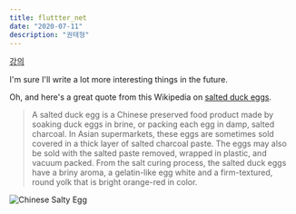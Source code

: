 ```yaml
---
title: fluttter_net
date: "2020-07-11"
description: "권태형"
---
```


[강의](https://taebbong.github.io/2020/03/21/2020-03-21-bbongflix-lec01-post/)

I'm sure I'll write a lot more interesting things in the future.

Oh, and here's a great quote from this Wikipedia on
[salted duck eggs](https://en.wikipedia.org/wiki/Salted_duck_egg).

> A salted duck egg is a Chinese preserved food product made by soaking duck
> eggs in brine, or packing each egg in damp, salted charcoal. In Asian
> supermarkets, these eggs are sometimes sold covered in a thick layer of salted
> charcoal paste. The eggs may also be sold with the salted paste removed,
> wrapped in plastic, and vacuum packed. From the salt curing process, the
> salted duck eggs have a briny aroma, a gelatin-like egg white and a
> firm-textured, round yolk that is bright orange-red in color.

![Chinese Salty Egg](./salty_egg.jpg)
<!--stackedit_data:
eyJoaXN0b3J5IjpbLTE4MjQwMDg2NTddfQ==
-->